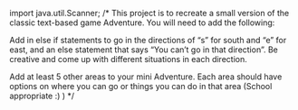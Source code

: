 import java.util.Scanner;
/* This project is to recreate a small version of the classic text-based game Adventure.  You will need to add the following:

Add in else if statements to go in the directions of “s” for south and “e” for east, and an else statement that says “You can’t go in that direction”. Be creative and come up with different situations in each direction.

Add at least 5 other areas to your mini Adventure.  Each area should have options on where you can go or things you can do in that area (School appropriate :) )
*/
